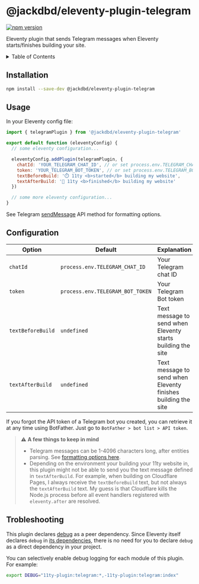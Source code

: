 # @jackdbd/eleventy-plugin-telegram

[![npm version](https://badge.fury.io/js/@jackdbd%2Feleventy-plugin-telegram.svg)](https://badge.fury.io/js/@jackdbd%2Feleventy-plugin-telegram)

Eleventy plugin that sends Telegram messages when Eleventy starts/finishes building your site.

<!-- START doctoc generated TOC please keep comment here to allow auto update -->
<!-- DON'T EDIT THIS SECTION, INSTEAD RE-RUN doctoc TO UPDATE -->
<details><summary>Table of Contents</summary>

- [Installation](#installation)
- [Usage](#usage)
- [Options](#options)
- [Trobleshooting](#trobleshooting)

<!-- END doctoc generated TOC please keep comment here to allow auto update -->
</details>

## Installation

```sh
npm install --save-dev @jackdbd/eleventy-plugin-telegram
```

## Usage

In your Eleventy config file:

```js
import { telegramPlugin } from '@jackdbd/eleventy-plugin-telegram'

export default function (eleventyConfig) {
  // some eleventy configuration...

  eleventyConfig.addPlugin(telegramPlugin, {
    chatId: 'YOUR_TELEGRAM_CHAT_ID', // or set process.env.TELEGRAM_CHAT_ID and leave this undefined
    token: 'YOUR_TELEGRAM_BOT_TOKEN', // or set process.env.TELEGRAM_BOT_TOKEN and leave this undefined
    textBeforeBuild: '⏱️ 11ty <b>started</b> building my website',
    textAfterBuild: '🏁 11ty <b>finished</b> building my website'
  })

  // some more eleventy configuration...
}
```

See Telegram [sendMessage](https://core.telegram.org/bots/api#sendmessage) API method for formatting options.

## Configuration

| Option | Default | Explanation |
| --- | --- | --- |
| `chatId` | `process.env.TELEGRAM_CHAT_ID` | Your Telegram chat ID  |
| `token` | `process.env.TELEGRAM_BOT_TOKEN` | Your Telegram Bot token |
| `textBeforeBuild` | `undefined` | Text message to send when Eleventy starts building the site |
| `textAfterBuild` | `undefined` | Text message to send when Eleventy finishes building the site |

If you forgot the API token of a Telegram bot you created, you can retrieve it at any time using BotFather. Just go to `BotFather > bot list > API token`.

> :warning: **A few things to keep in mind**
>
> - Telegram messages can be 1-4096 characters long, after entities parsing. See [formatting options here](https://core.telegram.org/bots/api#formatting-options).
> - Depending on the environment your building your 11ty website in, this plugin might not be able to send you the text message defined in `textAfterBuild`. For example, when building on Cloudflare Pages, I always receive the `textBeforeBuild` text, but not always the `textAfterBuild` text. My guess is that Cloudflare kills the Node.js process before all event handlers registered with `eleventy.after` are resolved.

## Trobleshooting

This plugin declares [debug](https://github.com/debug-js/debug) as a peer dependency. Since Eleventy itself declares `debug` in [its dependencies](https://github.com/11ty/eleventy/blob/main/package.json), there is no need for you to declare `debug` as a direct dependency in your project.

You can selectively enable debug logging for each module of this plugin. For example:

```sh
export DEBUG="11ty-plugin:telegram:*,-11ty-plugin:telegram:index"
```
